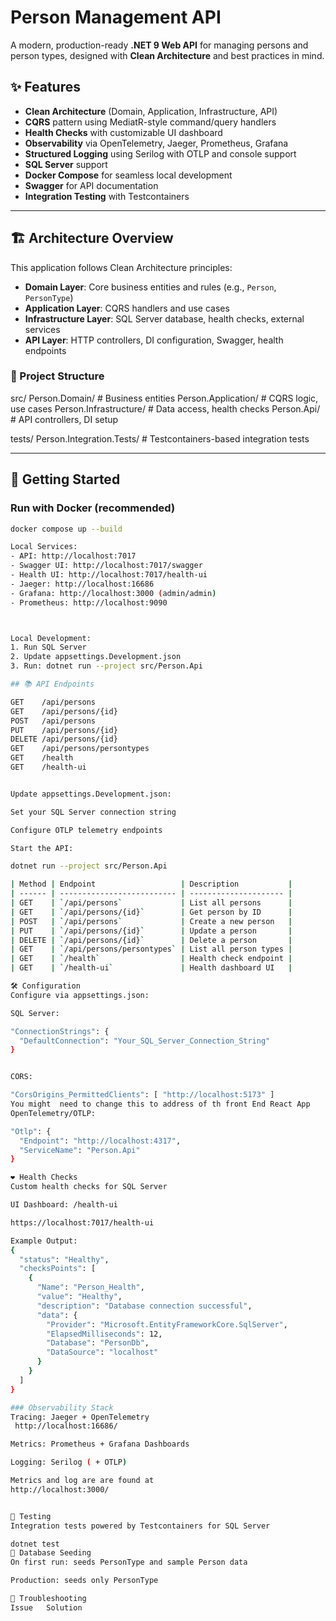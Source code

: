 # Person Management API

A modern, production-ready **.NET 9 Web API** for managing persons and person types, designed with **Clean Architecture** and best practices in mind.

## ✨ Features

- **Clean Architecture** (Domain, Application, Infrastructure, API)
- **CQRS** pattern using MediatR-style command/query handlers
- **Health Checks** with customizable UI dashboard
- **Observability** via OpenTelemetry, Jaeger, Prometheus, Grafana
- **Structured Logging** using Serilog with OTLP and console support
- **SQL Server** support
- **Docker Compose** for seamless local development
- **Swagger** for API documentation
- **Integration Testing** with Testcontainers

---

## 🏗️ Architecture Overview

This application follows Clean Architecture principles:

- **Domain Layer**: Core business entities and rules (e.g., `Person`, `PersonType`)
- **Application Layer**: CQRS handlers and use cases
- **Infrastructure Layer**: SQL Server database, health checks, external services
- **API Layer**: HTTP controllers, DI configuration, Swagger, health endpoints

### 📁 Project Structure
src/
Person.Domain/ # Business entities
Person.Application/ # CQRS logic, use cases
Person.Infrastructure/ # Data access, health checks
Person.Api/ # API controllers, DI setup

tests/
Person.Integration.Tests/ # Testcontainers-based integration tests


---

## 🚀 Getting Started

### Run with Docker (recommended)

```bash
docker compose up --build

Local Services:
- API: http://localhost:7017
- Swagger UI: http://localhost:7017/swagger
- Health UI: http://localhost:7017/health-ui
- Jaeger: http://localhost:16686
- Grafana: http://localhost:3000 (admin/admin)
- Prometheus: http://localhost:9090



Local Development:
1. Run SQL Server
2. Update appsettings.Development.json
3. Run: dotnet run --project src/Person.Api

## 📚 API Endpoints 

GET    /api/persons
GET    /api/persons/{id}
POST   /api/persons
PUT    /api/persons/{id}
DELETE /api/persons/{id}
GET    /api/persons/persontypes
GET    /health
GET    /health-ui


Update appsettings.Development.json:

Set your SQL Server connection string

Configure OTLP telemetry endpoints

Start the API:

dotnet run --project src/Person.Api

| Method | Endpoint                   | Description           |
| ------ | -------------------------- | --------------------- |
| GET    | `/api/persons`             | List all persons      |
| GET    | `/api/persons/{id}`        | Get person by ID      |
| POST   | `/api/persons`             | Create a new person   |
| PUT    | `/api/persons/{id}`        | Update a person       |
| DELETE | `/api/persons/{id}`        | Delete a person       |
| GET    | `/api/persons/persontypes` | List all person types |
| GET    | `/health`                  | Health check endpoint |
| GET    | `/health-ui`               | Health dashboard UI   |

🛠️ Configuration
Configure via appsettings.json:

SQL Server:

"ConnectionStrings": {
  "DefaultConnection": "Your_SQL_Server_Connection_String"
}


CORS:

"CorsOrigins_PermittedClients": [ "http://localhost:5173" ]
You might  need to change this to address of th front End React App
OpenTelemetry/OTLP:

"Otlp": {
  "Endpoint": "http://localhost:4317",
  "ServiceName": "Person.Api"
}

❤️ Health Checks
Custom health checks for SQL Server

UI Dashboard: /health-ui 

https://localhost:7017/health-ui

Example Output:
{
  "status": "Healthy",
  "checksPoints": [
    {
      "Name": "Person_Health",
      "value": "Healthy",
      "description": "Database connection successful",
      "data": {
        "Provider": "Microsoft.EntityFrameworkCore.SqlServer",
        "ElapsedMilliseconds": 12,
        "Database": "PersonDb",
        "DataSource": "localhost"
      }
    }
  ]
}

### Observability Stack
Tracing: Jaeger + OpenTelemetry
 http://localhost:16686/ 

Metrics: Prometheus + Grafana Dashboards

Logging: Serilog ( + OTLP)

Metrics and log are are found at 
http://localhost:3000/


🧪 Testing
Integration tests powered by Testcontainers for SQL Server

dotnet test
🌱 Database Seeding
On first run: seeds PersonType and sample Person data

Production: seeds only PersonType

🧰 Troubleshooting
Issue	Solution
